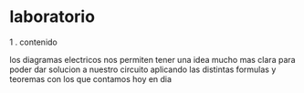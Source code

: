 #  laboratorio
  1 . contenido 
  
  
los diagramas electricos nos permiten tener una idea mucho mas clara para poder dar solucion a nuestro circuito aplicando las distintas formulas y teoremas con los que contamos hoy en dia     
